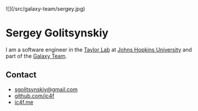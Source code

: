 <div class='right'>![](/src/galaxy-team/sergey.jpg)</div>

# Sergey Golitsynskiy

I am a software engineer in the [Taylor Lab](http://taylorlab.org) at [Johns Hopkins
University](http://www.jhu.edu/) and part of the [Galaxy Team](/src/galaxy-team/index.md).

## Contact

- [sgolitsynskiy@gmail.com](mailto:sgolitsynskiy@gmail.com)
- [github.com/ic4f](https://github.com/ic4f)
- [ic4f.me](http://ic4f.me)
